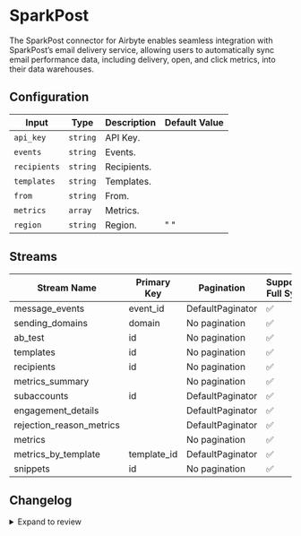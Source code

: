 # SparkPost
The SparkPost connector for Airbyte enables seamless integration with SparkPost’s email delivery service, allowing users to automatically sync email performance data, including delivery, open, and click metrics, into their data warehouses.

## Configuration

| Input | Type | Description | Default Value |
|-------|------|-------------|---------------|
| `api_key` | `string` | API Key.  |  |
| `events` | `string` | Events.  |  |
| `recipients` | `string` | Recipients.  |  |
| `templates` | `string` | Templates.  |  |
| `from` | `string` | From.  |  |
| `metrics` | `array` | Metrics.  |  |
| `region` | `string` | Region.  | &quot; &quot; |

## Streams
| Stream Name | Primary Key | Pagination | Supports Full Sync | Supports Incremental |
|-------------|-------------|------------|---------------------|----------------------|
| message_events | event_id | DefaultPaginator | ✅ |  ❌  |
| sending_domains | domain | No pagination | ✅ |  ❌  |
| ab_test | id | No pagination | ✅ |  ❌  |
| templates | id | No pagination | ✅ |  ❌  |
| recipients | id | No pagination | ✅ |  ❌  |
| metrics_summary |  | No pagination | ✅ |  ❌  |
| subaccounts | id | DefaultPaginator | ✅ |  ❌  |
| engagement_details |  | DefaultPaginator | ✅ |  ❌  |
| rejection_reason_metrics |  | DefaultPaginator | ✅ |  ❌  |
| metrics |  | No pagination | ✅ |  ❌  |
| metrics_by_template | template_id | DefaultPaginator | ✅ |  ❌  |
| snippets | id | No pagination | ✅ |  ❌  |

## Changelog

<details>
  <summary>Expand to review</summary>

| Version          | Date              | Pull Request | Subject        |
|------------------|-------------------|--------------|----------------|
| 0.0.1 | 2024-10-17 | | Initial release by [@bishalbera](https://github.com/bishalbera) via Connector Builder |

</details>
